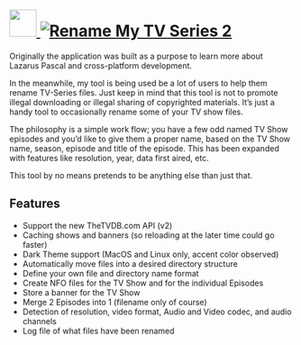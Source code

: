 # [<img src="https://cdn.jsdelivr.net/gh/JourneyOver/chocolatey-packages@76c7b31b4ba90b90decfbc40c928a9b939973555/automatic/renamemytvseries2/icons/48x48.png" height="48" width="48" /> ![Rename My TV Series 2](https://img.shields.io/chocolatey/v/renamemytvseries2.svg?label=Rename%20My%20TV%20Series%202&style=for-the-badge)](https://chocolatey.org/packages/renamemytvseries2)

Originally the application was built as a purpose to learn more about Lazarus Pascal and cross-platform development.

In the meanwhile, my tool is being used be a lot of users to help them rename TV-Series files.
Just keep in mind that this tool is not to promote illegal downloading or illegal sharing of copyrighted materials. It’s just a handy tool to occasionally rename some of your TV show files.

The philosophy is a simple work flow; you have a few odd named TV Show episodes and you’d like to give them a proper name, based on the TV Show name, season, episode and title of the episode. This has been expanded with features like resolution, year, data first aired, etc.

This tool by no means pretends to be anything else than just that.

## Features

- Support the new TheTVDB.com API (v2)
- Caching shows and banners (so reloading at the later time could go faster)
- Dark Theme support (MacOS and Linux only, accent color observed)
- Automatically move files into a desired directory structure
- Define your own file and directory name format
- Create NFO files for the TV Show and for the individual Episodes
- Store a banner for the TV Show
- Merge 2 Episodes into 1 (filename only of course)
- Detection of resolution, video format, Audio and Video codec, and audio channels
- Log file of what files have been renamed
